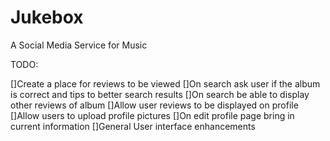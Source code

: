 # Jukebox
A Social Media Service for Music

TODO:

[]Create a place for reviews to be viewed
[]On search ask user if the album is correct and tips to better search results
[]On search be able to display other reviews of album
[]Allow user reviews to be displayed on profile
[]Allow users to upload profile pictures
[]On edit profile page bring in current information
[]General User interface enhancements
